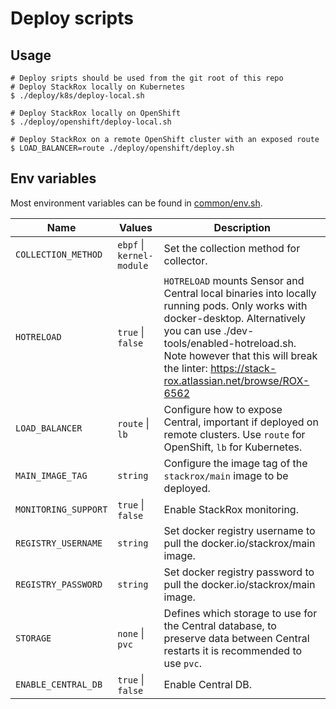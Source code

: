 # Deploy scripts

## Usage

```
# Deploy sripts should be used from the git root of this repo
# Deploy StackRox locally on Kubernetes
$ ./deploy/k8s/deploy-local.sh

# Deploy StackRox locally on OpenShift
$ ./deploy/openshift/deploy-local.sh

# Deploy StackRox on a remote OpenShift cluster with an exposed route
$ LOAD_BALANCER=route ./deploy/openshift/deploy.sh
```

## Env variables

Most environment variables can be found in [common/env.sh](common/env.sh).

| **Name**           | **Values**            | **Description**                                                                                                                                                            |
|--------------------|-----------------------|----------------------------------------------------------------------------------------------------------------------------------------------------------------------------|
| `COLLECTION_METHOD`  | `ebpf`  \| `kernel-module` | Set the collection method for collector.                                                                                                                                   |
| `HOTRELOAD`          | `true`  \| `false`         | `HOTRELOAD` mounts Sensor and Central local binaries into locally running pods. Only works with docker-desktop.  Alternatively you can use ./dev-tools/enabled-hotreload.sh. Note however that this will break the linter: https://stack-rox.atlassian.net/browse/ROX-6562 |
| `LOAD_BALANCER`      | `route` \| `lb`            | Configure how to expose Central, important if deployed on remote clusters. Use `route` for OpenShift, `lb` for Kubernetes.                                                 |
| `MAIN_IMAGE_TAG`     | `string`                   | Configure the image tag of the `stackrox/main` image to be deployed.                                                                                                       |
| `MONITORING_SUPPORT` | `true`  \| `false`         | Enable StackRox monitoring.                                                                                                                                                |
| `REGISTRY_USERNAME`  | `string`                   | Set docker registry username to pull the docker.io/stackrox/main image. |
| `REGISTRY_PASSWORD`  | `string`                   | Set docker registry password to pull the docker.io/stackrox/main image.  |
| `STORAGE`            | `none`  \| `pvc`           | Defines which storage to use for the Central database, to preserve data between Central restarts it is recommended to use `pvc`.                                                |
| `ENABLE_CENTRAL_DB`  | `true`  \| `false`         | Enable Central DB. |
